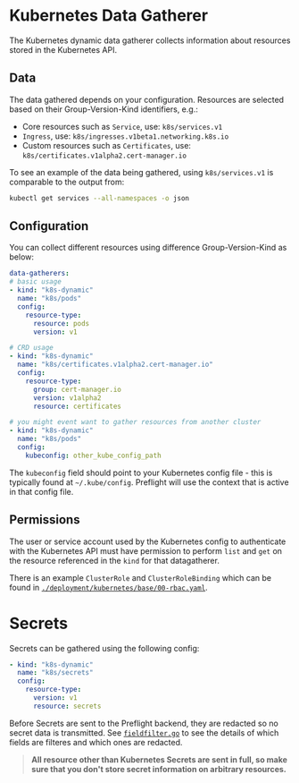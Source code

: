 # Kubernetes Data Gatherer

The Kubernetes dynamic data gatherer collects information about resources stored
in the Kubernetes API.

## Data

The data gathered depends on your configuration. Resources are selected based on
their Group-Version-Kind identifiers, e.g.:

* Core resources such as `Service`, use: `k8s/services.v1`
* `Ingress`, use: `k8s/ingresses.v1beta1.networking.k8s.io`
* Custom resources such as `Certificates`, use:
  `k8s/certificates.v1alpha2.cert-manager.io`

To see an example of the data being gathered, using `k8s/services.v1` is
comparable to the output from:

```bash
kubectl get services --all-namespaces -o json
```

## Configuration

You can collect different resources using difference Group-Version-Kind as
below:

```yaml
data-gatherers:
# basic usage
- kind: "k8s-dynamic"
  name: "k8s/pods"
  config:
    resource-type:
      resource: pods
      version: v1

# CRD usage
- kind: "k8s-dynamic"
  name: "k8s/certificates.v1alpha2.cert-manager.io"
  config:
    resource-type:
      group: cert-manager.io
      version: v1alpha2
      resource: certificates

# you might event want to gather resources from another cluster
- kind: "k8s-dynamic"
  name: "k8s/pods"
  config:
    kubeconfig: other_kube_config_path
```

The `kubeconfig` field should point to your Kubernetes config file - this is
typically found at `~/.kube/config`. Preflight will use the context that is
active in that config file.

## Permissions

The user or service account used by the Kubernetes config to authenticate with
the Kubernetes API must have permission to perform `list` and `get` on the
resource referenced in the `kind` for that datagatherer.

There is an example `ClusterRole` and `ClusterRoleBinding` which can be found in
[`./deployment/kubernetes/base/00-rbac.yaml`](./deployment/kubernetes/base/00-rbac.yaml).

# Secrets

Secrets can be gathered using the following config:

```yaml
- kind: "k8s-dynamic"
  name: "k8s/secrets"
  config:
    resource-type:
      version: v1
      resource: secrets
```

Before Secrets are sent to the Preflight backend, they are redacted so no secret data is transmitted. See [`fieldfilter.go`](./../../pkg/datagatherer/k8s/fieldfilter.go) to see the details of which fields are filteres and which ones are redacted.

> **All resource other than Kubernetes Secrets are sent in full, so make sure that you don't store secret information on arbitrary resources.**